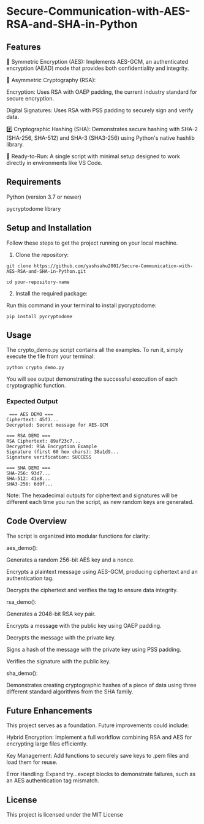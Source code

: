 # Secure-Communication-with-AES-RSA-and-SHA-in-Python

## Features
🔐 Symmetric Encryption (AES): Implements AES-GCM, an authenticated encryption (AEAD) mode that provides both confidentiality and integrity.

🔑 Asymmetric Cryptography (RSA):

Encryption: Uses RSA with OAEP padding, the current industry standard for secure encryption.

Digital Signatures: Uses RSA with PSS padding to securely sign and verify data.

#️⃣ Cryptographic Hashing (SHA): Demonstrates secure hashing with SHA-2 (SHA-256, SHA-512) and SHA-3 (SHA3-256) using Python's native hashlib library.

🚀 Ready-to-Run: A single script with minimal setup designed to work directly in environments like VS Code.

## Requirements
Python (version 3.7 or newer)

pycryptodome library

## Setup and Installation
Follow these steps to get the project running on your local machine.

1. Clone the repository:

``` 
git clone https://github.com/yashsahu2001/Secure-Communication-with-AES-RSA-and-SHA-in-Python.git
 ```
  
``` 
cd your-repository-name
```

2. Install the required package:

Run this command in your terminal to install pycryptodome:

``` 
pip install pycryptodome
```

## Usage
The crypto_demo.py script contains all the examples. To run it, simply execute the file from your terminal:

``` 
python crypto_demo.py
```

You will see output demonstrating the successful execution of each cryptographic function.

### Expected Output

```
 === AES DEMO ===
Ciphertext: 45f3...
Decrypted: Secret message for AES-GCM

=== RSA DEMO ===
RSA Ciphertext: 89af23c7...
Decrypted: RSA Encryption Example
Signature (first 60 hex chars): 38a1d9...
Signature verification: SUCCESS

=== SHA DEMO ===
SHA-256: 93d7...
SHA-512: 41e8...
SHA3-256: 6d0f...
```


Note: The hexadecimal outputs for ciphertext and signatures will be different each time you run the script, as new random keys are generated.

## Code Overview
The script is organized into modular functions for clarity:

aes_demo():

Generates a random 256-bit AES key and a nonce.

Encrypts a plaintext message using AES-GCM, producing ciphertext and an authentication tag.

Decrypts the ciphertext and verifies the tag to ensure data integrity.

rsa_demo():

Generates a 2048-bit RSA key pair.

Encrypts a message with the public key using OAEP padding.

Decrypts the message with the private key.

Signs a hash of the message with the private key using PSS padding.

Verifies the signature with the public key.

sha_demo():

Demonstrates creating cryptographic hashes of a piece of data using three different standard algorithms from the SHA family.

## Future Enhancements
This project serves as a foundation. Future improvements could include:

Hybrid Encryption: Implement a full workflow combining RSA and AES for encrypting large files efficiently.

Key Management: Add functions to securely save keys to .pem files and load them for reuse.

Error Handling: Expand try...except blocks to demonstrate failures, such as an AES authentication tag mismatch.

## License
This project is licensed under the MIT License
